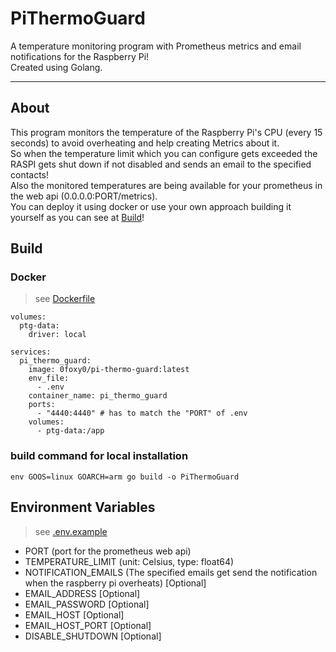 # PiThermoGuard
A temperature monitoring program with Prometheus metrics and email notifications for the Raspberry Pi!\
Created using Golang.
___

## About
This program monitors the temperature of the Raspberry Pi's CPU (every 15 seconds) to avoid overheating and help creating Metrics about it.\
So when the temperature limit which you can configure gets exceeded the RASPI gets shut down if not disabled and sends an email to the specified contacts!\
Also the monitored temperatures are being available for your prometheus in the web api (0.0.0.0:PORT/metrics).\
You can deploy it using docker or use your own approach building it yourself as you can see at [Build](#build)!

## Build
### Docker
> see [Dockerfile](./Dockerfile)
```
volumes:
  ptg-data:
    driver: local

services:
  pi_thermo_guard:
    image: 0foxy0/pi-thermo-guard:latest
    env_file:
      - .env
    container_name: pi_thermo_guard
    ports:
      - "4440:4440" # has to match the "PORT" of .env
    volumes:
      - ptg-data:/app
```

### build command for local installation
`env GOOS=linux GOARCH=arm go build -o PiThermoGuard`

## Environment Variables
> see [.env.example](./.env.example)
- PORT (port for the prometheus web api)
- TEMPERATURE_LIMIT (unit: Celsius, type: float64)
- NOTIFICATION_EMAILS (The specified emails get send the notification when the raspberry pi overheats) [Optional]
- EMAIL_ADDRESS [Optional]
- EMAIL_PASSWORD [Optional]
- EMAIL_HOST [Optional]
- EMAIL_HOST_PORT [Optional]
- DISABLE_SHUTDOWN [Optional]
